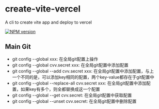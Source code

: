 # create-vite-vercel

A cli to create vite app and deploy to vercel

[![NPM version](https://img.shields.io/npm/v/create-vite-vercel?color=a1b858&label=)](https://www.npmjs.com/package/create-vite-vercel)

## Main Git

- git config --global xxx: 在全局git配置上操作
- git config --global cvv.secret xxx: 在全局git配置中添加配置
- git config --global --add cvv.secret xxx: 在全局git配置中添加配置，与上一个不同的是，可以添加key相同的配置，两个key-value都存在于git配置中
- git config --global --replace-all cvv.secret xxx: 在全局git配置中添加配置，如果key有多个，则全都替换成这一个配置
- git config --global --get cvv.secret: 在全局git配置中获取配置
- git config --global --unset cvv.secret: 在全局git配置中删除配置
